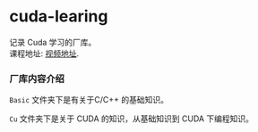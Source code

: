 # cuda-learing
记录 Cuda 学习的厂库。  
课程地址: [视频地址](https://www.youtube.com/watch?v=86FAWCzIe_4&t=8658s).

### 厂库内容介绍
```Basic``` 文件夹下是有关于C/C++ 的基础知识。   

```Cu``` 文件夹下是关于 CUDA 的知识，从基础知识到 CUDA 下编程知识。